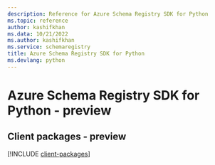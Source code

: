 ```yaml
---
description: Reference for Azure Schema Registry SDK for Python
ms.topic: reference
author: kashifkhan
ms.data: 10/21/2022
ms.author: kashifkhan
ms.service: schemaregistry
title: Azure Schema Registry SDK for Python
ms.devlang: python
---
```

# Azure Schema Registry SDK for Python - preview

## Client packages - preview
[!INCLUDE [client-packages](schema-registry-client-index.md)]